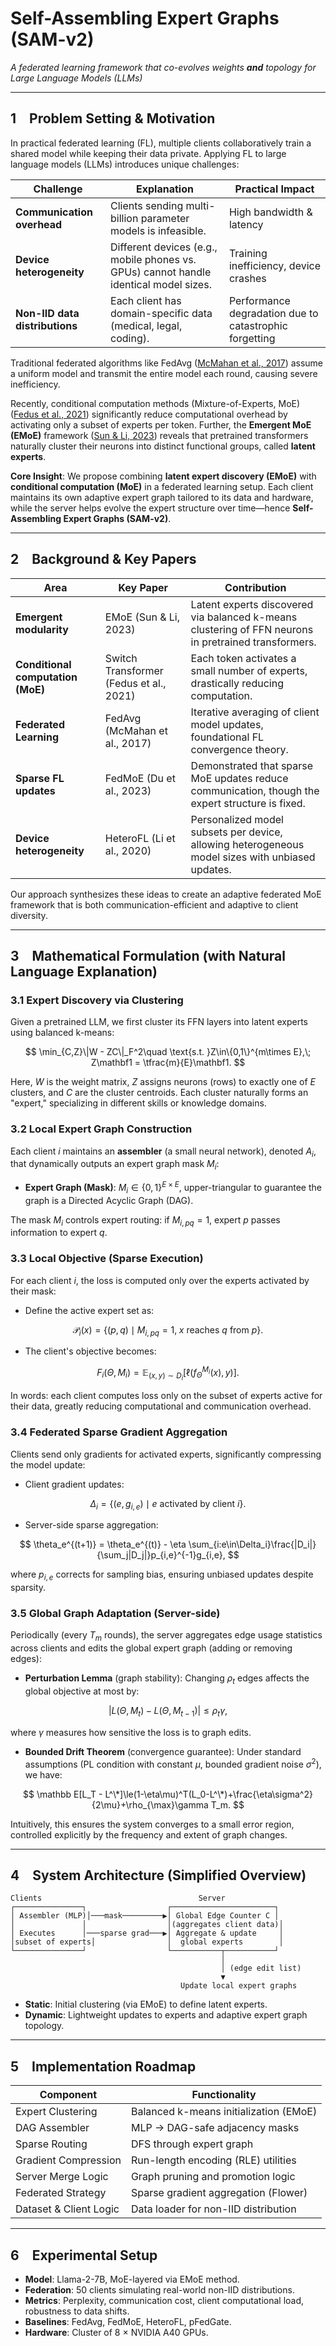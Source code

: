 # Self-Assembling Expert Graphs (SAM-v2)

*A federated learning framework that co-evolves weights **and** topology for Large Language Models (LLMs)*

---

## 1 Problem Setting & Motivation

In practical federated learning (FL), multiple clients collaboratively train a shared model while keeping their data private. Applying FL to large language models (LLMs) introduces unique challenges:

| Challenge                      | Explanation                                                                           | Practical Impact                                       |
| ------------------------------ | ------------------------------------------------------------------------------------- | ------------------------------------------------------ |
| **Communication overhead**     | Clients sending multi-billion parameter models is infeasible.                         | High bandwidth & latency                               |
| **Device heterogeneity**       | Different devices (e.g., mobile phones vs. GPUs) cannot handle identical model sizes. | Training inefficiency, device crashes                  |
| **Non-IID data distributions** | Each client has domain-specific data (medical, legal, coding).                        | Performance degradation due to catastrophic forgetting |

Traditional federated algorithms like FedAvg ([McMahan et al., 2017](https://arxiv.org/abs/1602.05629)) assume a uniform model and transmit the entire model each round, causing severe inefficiency.

Recently, conditional computation methods (Mixture-of-Experts, MoE) ([Fedus et al., 2021](https://arxiv.org/abs/2101.03961)) significantly reduce computational overhead by activating only a subset of experts per token. Further, the **Emergent MoE (EMoE)** framework ([Sun & Li, 2023](https://arxiv.org/abs/2305.06275)) reveals that pretrained transformers naturally cluster their neurons into distinct functional groups, called **latent experts**.

**Core Insight**: We propose combining **latent expert discovery (EMoE)** with **conditional computation (MoE)** in a federated learning setup. Each client maintains its own adaptive expert graph tailored to its data and hardware, while the server helps evolve the expert structure over time—hence **Self-Assembling Expert Graphs (SAM-v2)**.

---

## 2 Background & Key Papers

| Area                              | Key Paper                               | Contribution                                                                                         |
| --------------------------------- | --------------------------------------- | ---------------------------------------------------------------------------------------------------- |
| **Emergent modularity**           | EMoE (Sun & Li, 2023)                   | Latent experts discovered via balanced k-means clustering of FFN neurons in pretrained transformers. |
| **Conditional computation (MoE)** | Switch Transformer (Fedus et al., 2021) | Each token activates a small number of experts, drastically reducing computation.                    |
| **Federated Learning**            | FedAvg (McMahan et al., 2017)           | Iterative averaging of client model updates, foundational FL convergence theory.                     |
| **Sparse FL updates**             | FedMoE (Du et al., 2023)                | Demonstrated that sparse MoE updates reduce communication, though the expert structure is fixed.     |
| **Device heterogeneity**          | HeteroFL (Li et al., 2020)              | Personalized model subsets per device, allowing heterogeneous model sizes with unbiased updates.     |

Our approach synthesizes these ideas to create an adaptive federated MoE framework that is both communication-efficient and adaptive to client diversity.

---

## 3 Mathematical Formulation (with Natural Language Explanation)

### 3.1 Expert Discovery via Clustering

Given a pretrained LLM, we first cluster its FFN layers into latent experts using balanced k-means:

$$
  \min_{C,Z}\|W - ZC\|_F^2\quad
  \text{s.t. }Z\in\{0,1\}^{m\times E},\; Z\mathbf1 = \tfrac{m}{E}\mathbf1.
$$

Here, $W$ is the weight matrix, $Z$ assigns neurons (rows) to exactly one of $E$ clusters, and $C$ are the cluster centroids. Each cluster naturally forms an "expert," specializing in different skills or knowledge domains.

### 3.2 Local Expert Graph Construction

Each client $i$ maintains an **assembler** (a small neural network), denoted $A_i$, that dynamically outputs an expert graph mask $M_i$:

* **Expert Graph (Mask)**: $M_i \in \{0,1\}^{E\times E}$, upper-triangular to guarantee the graph is a Directed Acyclic Graph (DAG).

The mask $M_i$ controls expert routing: if $M_{i,pq}=1$, expert $p$ passes information to expert $q$.

### 3.3 Local Objective (Sparse Execution)

For each client $i$, the loss is computed only over the experts activated by their mask:

* Define the active expert set as:

$$
\mathcal P_i(x) = \{(p,q)\mid M_{i,pq}=1,\; x\text{ reaches }q\text{ from }p\}.
$$

* The client's objective becomes:

$$
F_i(\Theta,M_i) = \mathbb E_{(x,y)\sim D_i}\bigl[\ell(f_\Theta^{M_i}(x),y)\bigr].
$$

In words: each client computes loss only on the subset of experts active for their data, greatly reducing computational and communication overhead.

### 3.4 Federated Sparse Gradient Aggregation

Clients send only gradients for activated experts, significantly compressing the model update:

* Client gradient updates:

$$
\Delta_i = \{(e, g_{i,e}) \mid e\text{ activated by client }i\}.
$$

* Server-side sparse aggregation:

$$
\theta_e^{(t+1)} = \theta_e^{(t)} - \eta \sum_{i:e\in\Delta_i}\frac{|D_i|}{\sum_j|D_j|}p_{i,e}^{-1}g_{i,e},
$$

where $p_{i,e}$ corrects for sampling bias, ensuring unbiased updates despite sparsity.

### 3.5 Global Graph Adaptation (Server-side)

Periodically (every $T_m$ rounds), the server aggregates edge usage statistics across clients and edits the global expert graph (adding or removing edges):

* **Perturbation Lemma** (graph stability): Changing $\rho_t$ edges affects the global objective at most by:

$$
|L(\Theta,M_{t})-L(\Theta,M_{t-1})|\le \rho_t\gamma,
$$

where $\gamma$ measures how sensitive the loss is to graph edits.

* **Bounded Drift Theorem** (convergence guarantee): Under standard assumptions (PL condition with constant $\mu$, bounded gradient noise $\sigma^2$), we have:

$$
\mathbb E[L_T - L^\*]\le(1-\eta\mu)^T(L_0-L^\*)+\frac{\eta\sigma^2}{2\mu}+\rho_{\max}\gamma T_m.
$$

Intuitively, this ensures the system converges to a small error region, controlled explicitly by the frequency and extent of graph changes.

---

## 4 System Architecture (Simplified Overview)

```
Clients                                   Server
┌───────────────┐                  ┌───────────────────────┐
│ Assembler (MLP)│───mask─────────▶│ Global Edge Counter C │
│               │                  │(aggregates client data)│
│ Executes      │───sparse grad───▶│ Aggregate & update     │
│subset of experts│                │  global experts        │
└───────────────┘                  └───────────┬───────────┘
                                               │
                                               │ (edge edit list)
                                               ▼
                                      Update local expert graphs
```

* **Static**: Initial clustering (via EMoE) to define latent experts.
* **Dynamic**: Lightweight updates to experts and adaptive expert graph topology.

---

## 5 Implementation Roadmap

| Component              | Functionality                          |
| ---------------------- | -------------------------------------- | 
| Expert Clustering      | Balanced k-means initialization (EMoE) | 
| DAG Assembler          | MLP → DAG-safe adjacency masks         | 
| Sparse Routing         | DFS through expert graph               | 
| Gradient Compression   | Run-length encoding (RLE) utilities    | 
| Server Merge Logic     | Graph pruning and promotion logic      | 
| Federated Strategy     | Sparse gradient aggregation (Flower)   | 
| Dataset & Client Logic | Data loader for non-IID distribution   | 

---

## 6 Experimental Setup

* **Model**: Llama-2-7B, MoE-layered via EMoE method.
* **Federation**: 50 clients simulating real-world non-IID distributions.
* **Metrics**: Perplexity, communication cost, client computational load, robustness to data shifts.
* **Baselines**: FedAvg, FedMoE, HeteroFL, pFedGate.
* **Hardware**: Cluster of 8 × NVIDIA A40 GPUs.

